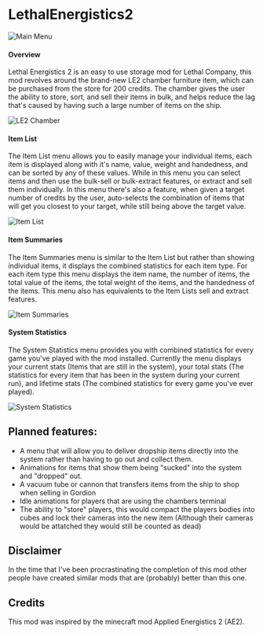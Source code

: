 # LethalEnergistics2

![Main Menu](https://github.com/user-attachments/assets/7c399931-c2e3-4872-83bd-76f6c8b12180)



#### Overview

Lethal Energistics 2 is an easy to use storage mod for Lethal Company, this mod revolves around the brand-new LE2 chamber furniture item, which can be purchased from the store for 200 credits.
The chamber gives the user the ability to store, sort, and sell their items in bulk, and helps reduce the lag that's caused by having such a large number of items on the ship.

![LE2 Chamber](https://github.com/user-attachments/assets/688feb98-9a72-4dca-bd8d-00bcc5b7be5f)



#### Item List
The Item List menu allows you to easily manage your individual items, each item is displayed along with it's name, value, weight and handedness, and can be sorted by any of these values.
While in this menu you can select items and then use the bulk-sell or bulk-extract features, or extract and sell them individually.
In this menu there's also a feature, when given a target number of credits by the user, auto-selects the combination of items that will get you closest to your target, while still being above the target value.

![Item List](https://github.com/user-attachments/assets/a92ec655-e7ab-4979-96ee-fb103c909613)



#### Item Summaries
The Item Summaries menu is similar to the Item List but rather than showing individual items, it displays the combined statistics for each item type. 
For each item type this menu displays the item name, the number of items, the total value of the items, the total weight of the items, and the handedness of the items.
This menu also has equivalents to the Item Lists sell and extract features.

![Item Summaries](https://github.com/user-attachments/assets/161659d0-b996-440d-8e30-5f477f9ef165)



#### System Statistics
The System Statistics menu provides you with combined statistics for every game you've played with the mod installed.
Currently the menu displays your current stats (Items that are still in the system), your total stats (The statistics for every item that has been in the system during your current run), and lifetime stats (The combined statistics for every game you've ever played).

![System Statistics](https://github.com/user-attachments/assets/e4ffbe9f-3739-4646-b0c5-fbc5760abcce)



## Planned features:
- A menu that will allow you to deliver dropship items directly into the system rather than having to go out and collect them.
- Animations for items that show them being "sucked" into the system and "dropped" out.
- A vacuum tube or cannon that transfers items from the ship to shop when selling in Gordion
- Idle animations for players that are using the chambers terminal
- The ability to "store" players, this would compact the players bodies into cubes and lock their cameras into the new item (Although their cameras would be attatched they would still be counted as dead)

## Disclaimer
In the time that I've been procrastinating the completion of this mod other people have created similar mods that are (probably) better than this one.

## Credits
This mod was inspired by the minecraft mod Applied Energistics 2 (AE2).

